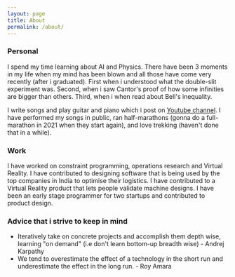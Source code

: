 ```yaml
---
layout: page
title: About
permalink: /about/
---
```

### Personal
I spend my time learning about AI and Physics. There have been 3 moments in my life when my mind has been blown and all those have come very recently (after i graduated). First when i understood what the double-slit experiment was. Second, when i saw Cantor's proof of how some infinities are bigger than others. Third, when i when read about Bell's inequality.

I write songs and play guitar and piano which i post on [Youtube channel](https://www.youtube.com/channel/UC4uGvM9OhH8Ij-i7XolDXSg). I have performed my songs in public, ran half-marathons (gonna do a full-marathon in 2021 when they start again), and love trekking (haven't done that in a while).

### Work
I have worked on constraint programming, operations research and Virtual Reality. I have contributed to designing software that is being used by the top companies in India to optimise their logistics. I have contributed to a Virtual Reality product that lets people validate machine designs. I have been an early stage programmer for two startups and contributed to product design.

### Advice that i strive to keep in mind
* Iteratively take on concrete projects and accomplish them depth wise, learning "on demand" (i.e don't learn bottom-up breadth wise)
                                        - Andrej Karpathy
* We tend to overestimate the effect of a technology in the short run and underestimate the effect in the long run.
                                        - Roy Amara
